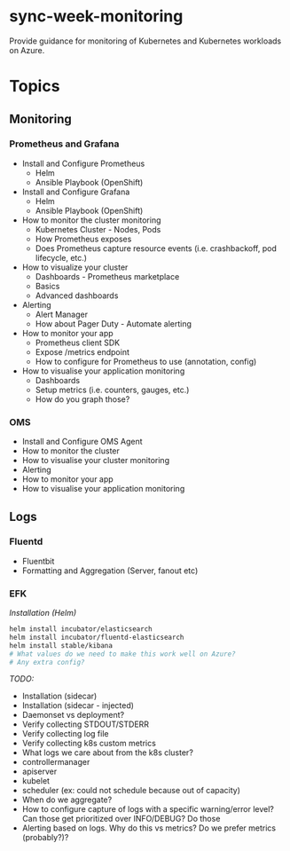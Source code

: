 # sync-week-monitoring

Provide guidance for monitoring of Kubernetes and Kubernetes workloads on Azure.

# Topics

## Monitoring

### Prometheus and Grafana

- Install and Configure Prometheus
  - Helm 
  - Ansible Playbook (OpenShift)
- Install and Configure Grafana
  - Helm
  - Ansible Playbook (OpenShift)
- How to monitor the cluster monitoring
  - Kubernetes Cluster - Nodes, Pods
  - How Prometheus exposes
  - Does Prometheus capture resource events (i.e. crashbackoff, pod lifecycle, etc.)
- How to visualize your cluster
  - Dashboards - Prometheus marketplace
  - Basics
  - Advanced dashboards
- Alerting
   - Alert Manager
   - How about Pager Duty - Automate alerting
- How to monitor your app
   - Prometheus client SDK
   - Expose /metrics endpoint
   - How to configure for Prometheus to use (annotation, config)
- How to visualise your application monitoring
   - Dashboards
   - Setup metrics (i.e. counters, gauges, etc.)
   - How do you graph those?

### OMS

- Install and Configure OMS Agent
- How to monitor the cluster
- How to visualise your cluster monitoring
- Alerting
- How to monitor your app
- How to visualise your application monitoring

## Logs

### Fluentd

- Fluentbit
- Formatting and Aggregation (Server, fanout etc)

### EFK

*Installation (Helm)*

```bash
helm install incubator/elasticsearch
helm install incubator/fluentd-elasticsearch
helm install stable/kibana
# What values do we need to make this work well on Azure?
# Any extra config?
```

*TODO:*
- Installation (sidecar)
- Installation (sidecar - injected)
- Daemonset vs deployment?
- Verify collecting STDOUT/STDERR
- Verify collecting log file
- Verify collecting k8s custom metrics
- What logs we care about from the k8s cluster?
 - controllermanager
 - apiserver
 - kubelet
 - scheduler (ex: could not schedule because out of capacity)
- When do we aggregate? 
- How to configure capture of logs with a specific warning/error level? Can those get prioritized over INFO/DEBUG? Do those
- Alerting based on logs. Why do this vs metrics? Do we prefer metrics (probably?)?